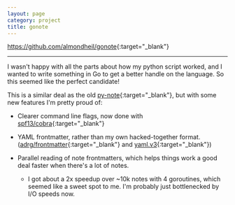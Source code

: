 ```yaml
---
layout: page
category: project
title: gonote
---
```


<https://github.com/almondheil/gonote>{:target="_blank"}

---

I wasn't happy with all the parts about how my python script worked, and I wanted to write something in Go
to get a better handle on the language. So this seemed like the perfect candidate!

This is a similar deal as the old [py-note](https://github.com/almondheil/py-note){:target="_blank"},
but with some new features I'm pretty proud of:

- Clearer command line flags, now done with [spf13/cobra](https://github.com/spf13/cobra){:target="_blank"}

- YAML frontmatter, rather than my own hacked-together format. ([adrg/frontmatter](https://github.com/adrg/frontmatter){:target="_blank"} and [yaml.v3](https://pkg.go.dev/gopkg.in/yaml.v3){:target="_blank"})

- Parallel reading of note frontmatters, which helps things work a good deal faster when there's a lot of notes. 
  
  - I got about a 2x speedup over ~10k notes with 4 goroutines, which seemed like a sweet spot to me. I'm probably just bottlenecked by I/O speeds now.
